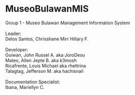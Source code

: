 # MuseoBulawanMIS

Group 1 - Museo Bulawan Management Information System <br><br>
Leader: <br> Delos Santos, Chrisshane Mirr Hillary F. <br><br>
Developer: <br>
          Guiwan, John Russel A. aka JoroDesu <br>
          Mateo, Allen Jepte B. aka k3mosh <br>
          Ricafrente, Louis Michael aka rhettrina <br>
          Talagtag, Jefferson M. aka hachisnail <br><br>
Documentation Specialist: <br>
          Ibana, Mariellyn C. <br>
          
      
